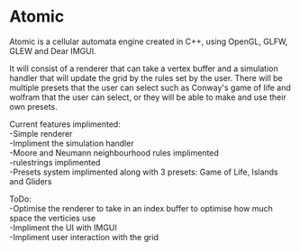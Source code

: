 # Atomic
Atomic is a cellular automata engine created in C++, using OpenGL, GLFW, GLEW and Dear IMGUI.

It will consist of a renderer that can take a vertex buffer and a simulation handler that will update the grid by the rules set by the user. There will be multiple presets that the user can select such as Conway's game of life and wolfram that the user can select, or they will be able to make and use their own presets.

Current features implimented: <br>
  -Simple renderer <br>
  -Impliment the simulation handler <br>
  -Moore and Neumann neighbourhood rules implimented <br>
  -rulestrings implimented <br>
  -Presets system implimented along with 3 presets: Game of Life, Islands and Gliders <br>

ToDo: <br>
  -Optimise the renderer to take in an index buffer to optimise how much space the verticies use <br>
  -Impliment the UI with IMGUI <br>
  -Impliment user interaction with the grid <br>
